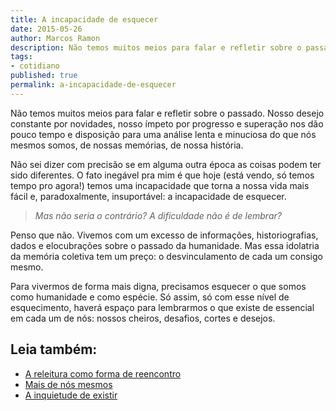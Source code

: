 ```yaml
---
title: A incapacidade de esquecer
date: 2015-05-26
author: Marcos Ramon
description: Não temos muitos meios para falar e refletir sobre o passado.
tags:
- cotidiano
published: true
permalink: a-incapacidade-de-esquecer
---
```

Não temos muitos meios para falar e refletir sobre o passado. Nosso desejo constante por novidades, nosso ímpeto por progresso e superação nos dão pouco tempo e disposição para uma análise lenta e minuciosa do que nós mesmos somos, de nossas memórias, de nossa história.

Não sei dizer com precisão se em alguma outra época as coisas podem ter sido diferentes. O fato inegável pra mim é que hoje (está vendo, só temos tempo pro agora!) temos uma incapacidade que torna a nossa vida mais fácil e, paradoxalmente, insuportável: a incapacidade de esquecer.

> *Mas não seria o contrário? A dificuldade não é de lembrar?*

Penso que não. Vivemos com um excesso de informações, historiografias, dados e elocubrações sobre o passado da humanidade. Mas essa idolatria da memória coletiva tem um preço: o desvinculamento de cada um consigo mesmo.

Para vivermos de forma mais digna, precisamos esquecer o que somos como humanidade e como espécie. Só assim, só com esse nível de esquecimento, haverá espaço para lembrarmos o que existe de essencial em cada um de nós: nossos cheiros, desafios, cortes e desejos.<div class="leia-tambem" markdown="1">
## Leia também:

- <a href="/a-releitura-como-forma-de-reencontro">A releitura como forma de reencontro</a>
- <a href="/mais-de-nos-mesmos">Mais de nós mesmos</a>
- <a href="/a-inquietude-de-existir">A inquietude de existir</a>
</div>